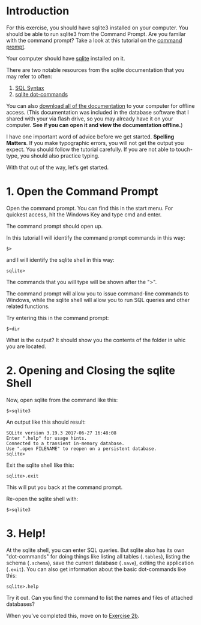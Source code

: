 # Introduction

For this exercise, you should have sqlite3 installed on your computer.  You should be able to run sqlite3 from the Command Prompt.  Are you familar with the command prompt? Take a look at this tutorial on the [command prompt](https://www.digitalcitizen.life/command-prompt-how-use-basic-commands).

Your computer should have [sqlite](http://sqlite.org/) installed on it.  

There are two notable resources from the sqlite documentation that you may refer to often:
1. [SQL Syntax](http://sqlite.org/lang.html)
2. [sqlite dot-commands](http://sqlite.org/cli.html#special_commands_to_sqlite3_dot_commands_)

You can also [download all of the documentation](http://sqlite.org/2018/sqlite-doc-3220000.zip) to your computer for offline access.  (This documentation was included in the database software that I shared with your via flash drive, so you may already have it on your computer.  **See if you can open it and view the documentation offline.**)

I have one important word of advice before we get started.  **Spelling Matters**.  If you make typographic errors, you will not get the output you expect.  You should follow the tutorial carefully.  If you are not able to touch-type, you should also practice typing.

With that out of the way, let's get started.

# 1. Open the Command Prompt
Open the command prompt.  You can find this in the start menu.  For quickest access, hit the Windows Key and type cmd and enter.

The command prompt should open up.  

In this tutorial I will identify the command prompt commands in this way:

```shell
$>
```

and I will identify the sqlite shell in this way:

```sqlite
sqlite>
```

The commands that you will type will be shown after the ">".

The command prompt will allow you to issue command-line commands to Windows, while the sqlite shell will allow you to run SQL queries and other related functions.

Try entering this in the command prompt:

```shell
$>dir
```

What is the output? It should show you the contents of the folder in whic you are located.

# 2. Opening and Closing the sqlite Shell
Now, open sqlite from the command like this:

```sqlite
$>sqlite3
```

An output like this should result:

```sqlite
SQLite version 3.19.3 2017-06-27 16:48:08
Enter ".help" for usage hints.
Connected to a transient in-memory database.
Use ".open FILENAME" to reopen on a persistent database.
sqlite>
```

Exit the sqlite shell like this:

```sqlite
sqlite>.exit
```

This will put you back at the command prompt.

Re-open the sqlite shell with:

```shell
$>sqlite3
```

# 3. Help!

At the sqlite shell, you can enter SQL queries.  But sqlite also has its own "dot-commands" for doing things like listing all tables (`.tables`), listing the schema (`.schema`), save the current database (`.save`), exiting the application (`.exit`).  You can also get information about the basic dot-commands like this:

```sqlite
sqlite>.help
```

Try it out.  Can you find the command to list the names and files of attached databases?

When you've completed this, move on to [Exercise 2b](exercise2b).
